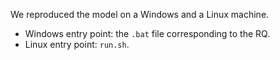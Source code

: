 We reproduced the model on a Windows and a Linux machine.

- Windows entry point: the `.bat` file corresponding to the RQ.
- Linux entry point: `run.sh`.

